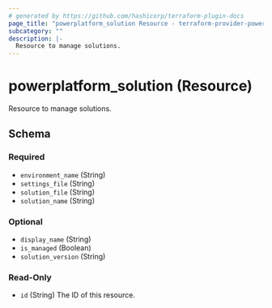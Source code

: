 ```yaml
---
# generated by https://github.com/hashicorp/terraform-plugin-docs
page_title: "powerplatform_solution Resource - terraform-provider-powerplatform"
subcategory: ""
description: |-
  Resource to manage solutions.
---
```


# powerplatform_solution (Resource)

Resource to manage solutions.



<!-- schema generated by tfplugindocs -->
## Schema

### Required

- `environment_name` (String)
- `settings_file` (String)
- `solution_file` (String)
- `solution_name` (String)

### Optional

- `display_name` (String)
- `is_managed` (Boolean)
- `solution_version` (String)

### Read-Only

- `id` (String) The ID of this resource.



